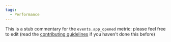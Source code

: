 ```yaml
---
tags:
  - Performance
---
```


This is a stub commentary for the `events.app_opened` metric: please feel free to edit (read the
[contributing guidelines](https://github.com/mozilla/glean-annotations/blob/main/CONTRIBUTING.md)
if you haven't done this before)
